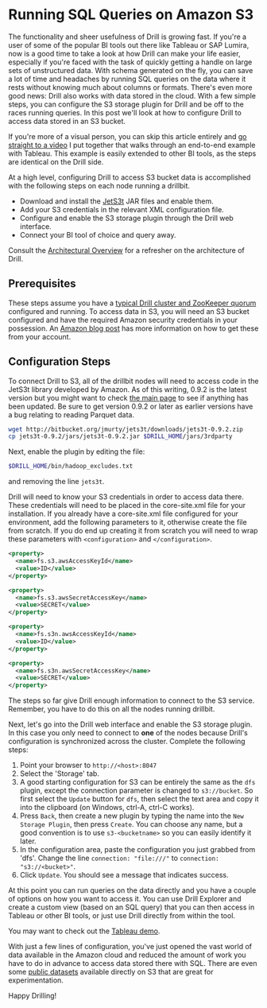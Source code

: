 # Running SQL Queries on Amazon S3
The functionality and sheer usefulness of Drill is growing fast.  If you're a user of some of the popular BI tools out there like Tableau or SAP Lumira, now is a good time to take a look at how Drill can make your life easier, especially if  you're faced with the task of quickly getting a handle on large sets of unstructured data.  With schema generated on the fly, you can save a lot of time and headaches by running SQL queries on the data where it rests without knowing much about columns or formats.  There's even more good news:  Drill also works with data stored in the cloud.  With a few simple steps, you can configure the S3 storage plugin for Drill and be off to the races running queries.  In this post we'll look at how to configure Drill to access data stored in an S3 bucket.

If you're more of a visual person, you can skip this article entirely and [go straight to a video](https://www.youtube.com/watch?v=w8gZ2nn_ZUQ) I put together that walks through an end-to-end example with Tableau.  This example is easily extended to other BI tools, as the steps are identical on the Drill side.

At a high level, configuring Drill to access S3 bucket data is accomplished with the following steps on each node running a drillbit.

* Download and install the [JetS3t](http://www.jets3t.org/) JAR files and enable them.
* Add your S3 credentials in the relevant XML configuration file.
* Configure and enable the S3 storage plugin through the Drill web interface.
* Connect your BI tool of choice and query away.

Consult the [Architectural Overview](https://cwiki.apache.org/confluence/display/DRILL/Architectural+Overview) for a refresher on the architecture of Drill.

## Prerequisites

These steps assume you have a [typical Drill cluster and ZooKeeper quorum](https://cwiki.apache.org/confluence/display/DRILL/Apache+Drill+in+10+Minutes) configured and running.  To access data in S3, you will need an S3 bucket configured and have the required Amazon security credentials in your possession.  An [Amazon blog post](http://blogs.aws.amazon.com/security/post/Tx1R9KDN9ISZ0HF/Where-s-my-secret-access-key) has more information on how to get these from your account.

## Configuration Steps

To connect Drill to S3, all of the drillbit nodes will need to access code in the JetS3t library developed by Amazon.  As of this writing, 0.9.2 is the latest version but you might want to check [the main page](https://jets3t.s3.amazonaws.com/toolkit/toolkit.html) to see if anything has been updated.  Be sure to get version 0.9.2 or later as earlier versions have a bug relating to reading Parquet data.

```bash
wget http://bitbucket.org/jmurty/jets3t/downloads/jets3t-0.9.2.zip
cp jets3t-0.9.2/jars/jets3t-0.9.2.jar $DRILL_HOME/jars/3rdparty
```

Next, enable the plugin by editing the file:

```bash
$DRILL_HOME/bin/hadoop_excludes.txt
```

and removing the line `jets3t`.

Drill will need to know your S3 credentials in order to access data there. These credentials will need to be placed in the core-site.xml file for your installation.  If you already have a core-site.xml file configured for your environment, add the following parameters to it, otherwise create the file from scratch.  If you do end up creating it from scratch you will need to wrap these parameters with `<configuration>` and `</configuration>`.

```xml
<property>
  <name>fs.s3.awsAccessKeyId</name>
  <value>ID</value>
</property>

<property>
  <name>fs.s3.awsSecretAccessKey</name>
  <value>SECRET</value>
</property>

<property>
  <name>fs.s3n.awsAccessKeyId</name>
  <value>ID</value>
</property>

<property>
  <name>fs.s3n.awsSecretAccessKey</name>
  <value>SECRET</value>
</property>
```

The steps so far give Drill enough information to connect to the S3 service.  Remember, you have to do this on all the nodes running drillbit.

Next, let's go into the Drill web interface and enable the S3 storage plugin.  In this case you only need to connect to **one** of the nodes because Drill's configuration is synchronized across the cluster.  Complete the following steps:

1. Point your browser to `http://<host>:8047`
2. Select the 'Storage' tab.
2. A good starting configuration for S3 can be entirely the same as the `dfs` plugin, except the connection parameter is changed to `s3://bucket`.  So first select the `Update` button for `dfs`, then select the text area and copy it into the clipboard (on Windows, ctrl-A, ctrl-C works).
2. Press `Back`, then create a new plugin by typing the name into the `New Storage Plugin`, then press `Create`.  You can choose any name, but a good convention is to use `s3-<bucketname>` so you can easily identify it later.
3. In the configuration area, paste the configuration you just grabbed from 'dfs'.  Change the line `connection: "file:///"` to `connection: "s3://<bucket>"`.
4. Click `Update`.  You should see a message that indicates success.

At this point you can run queries on the data directly and you have a couple of options on how you want to access it.  You can use Drill Explorer and create a custom view (based on an SQL query) that you can then access in Tableau or other BI tools, or just use Drill directly from within the tool.

You may want to check out the [Tableau demo](http://www.youtube.com/watch?v=jNUsprJNQUg).

With just a few lines of configuration, you've just opened the vast world of data available in the Amazon cloud and reduced the amount of work you have to do in advance to access data stored there with SQL.  There are even some [public datasets](https://aws.amazon.com/datasets) available directly on S3 that are great for experimentation.

Happy Drilling!